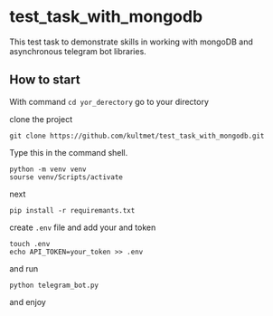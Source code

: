# test_task_with_mongodb
This test task  to demonstrate skills in working with mongoDB and asynchronous telegram bot libraries.

## How to start
With command <code>cd yor_derectory</code> go to your directory

clone the project

```
git clone https://github.com/kultmet/test_task_with_mongodb.git
```
Type this in the command shell.

```
python -m venv venv
sourse venv/Scripts/activate
```
next

```
pip install -r requiremants.txt
```

create <code>.env</code> file and add your and token
```
touch .env
echo API_TOKEN=your_token >> .env
```
and run

```
python telegram_bot.py
```
and enjoy
